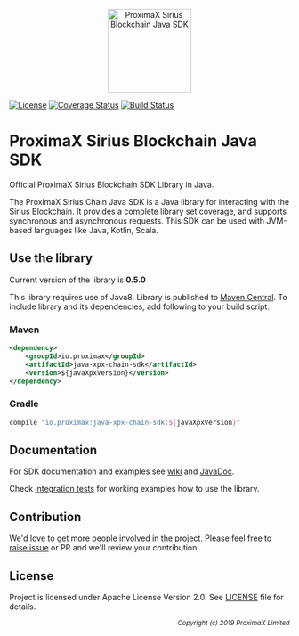 <p align="center"><a href="https://github.com/proximax-storage" target="_blank"><img width="150" src="https://github.com/proximax-storage/java-xpx-chain-sdk/raw/master/docs/images/logo.jpg" alt="ProximaX Sirius Blockchain Java SDK"></a></p>

[![License](https://img.shields.io/badge/License-Apache%202.0-blue.svg)](https://opensource.org/licenses/Apache-2.0)
[![Coverage Status](https://coveralls.io/repos/github/proximax-storage/java-xpx-chain-sdk/badge.svg?branch=master)](https://coveralls.io/github/proximax-storage/java-xpx-chain-sdk?branch=master)
[![Build Status](https://travis-ci.com/proximax-storage/java-xpx-chain-sdk.svg?branch=master)](https://travis-ci.com/proximax-storage/java-xpx-chain-sdk)

# ProximaX Sirius Blockchain Java SDK #

Official ProximaX Sirius Blockchain SDK Library in Java.

The ProximaX Sirius Chain Java SDK is a Java library for interacting with the Sirius Blockchain. It provides a complete library set coverage, and supports synchronous and asynchronous requests. This SDK can be used with JVM-based languages like Java, Kotlin, Scala.

## Use the library ##

Current version of the library is <b>0.5.0</b>

This library requires use of Java8. Library is published to [Maven Central](https://search.maven.org/). To include library and its dependencies, add following to your build script:

### Maven ###

```xml
<dependency>
    <groupId>io.proximax</groupId>
    <artifactId>java-xpx-chain-sdk</artifactId>
    <version>${javaXpxVersion}</version>
</dependency>
```

### Gradle ###

```gradle
compile "io.proximax:java-xpx-chain-sdk:${javaXpxVersion}"
```

## Documentation ##

For SDK documentation and examples see [wiki](https://github.com/proximax-storage/java-xpx-chain-sdk/wiki) and [JavaDoc](https://proximax-storage.github.io/java-xpx-chain-sdk/javadoc/).

Check [integration tests](https://github.com/proximax-storage/java-xpx-chain-sdk/tree/master/src/e2e/java/io/proximax/sdk) for working examples how to use the library.

## Contribution ##

We'd love to get more people involved in the project. Please feel free to [raise issue](https://github.com/proximax-storage/java-xpx-chain-sdk/issues/new) or PR and we'll review your contribution.
    
## License ##

Project is licensed under Apache License Version 2.0. See [LICENSE](https://github.com/proximax-storage/java-xpx-chain-sdk/blob/master/LICENSE) file for details.

<p align="right"><i><sub>Copyright (c) 2019 ProximaX Limited</sub></i></p>